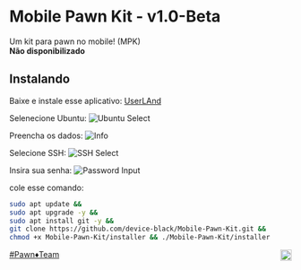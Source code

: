 # Mobile Pawn Kit - v1.0-Beta

Um kit para pawn no mobile! (MPK) </br>
**Não disponibilizado**

## Instalando

Baixe e instale esse aplicativo: [UserLAnd](https://www.mediafire.com/file/oig8r0gzw15jg0y/UserLAnd_2.8.3.apk/file)

Selenecione Ubuntu: ![Ubuntu Select](https://github.com/Device-Black/Mobile-Pawn-Kit/raw/DeviceBlack/images/imagem_01.jpg)

Preencha os dados: ![Info](https://github.com/Device-Black/Mobile-Pawn-Kit/raw/DeviceBlack/images/imagem_02.jpg)

Selecione SSH: ![SSH Select](https://github.com/Device-Black/Mobile-Pawn-Kit/raw/DeviceBlack/images/imagem_03.jpg)

Insira sua senha: ![Password Input](https://github.com/Device-Black/Mobile-Pawn-Kit/raw/DeviceBlack/images/imagem_04.jpg)

cole esse comando:

```bash
sudo apt update &&
sudo apt upgrade -y &&
sudo apt install git -y &&
git clone https://github.com/device-black/Mobile-Pawn-Kit.git &&
chmod +x Mobile-Pawn-Kit/installer && ./Mobile-Pawn-Kit/installer
```

[#Pawn♦️Team](https://discord.io/PawnTeam)
<a href="https://discord.io/PawnTeam"><img align="right" alt="PawnTeam - Discord" width="20px" src="https://img.icons8.com/color/512/discord--v2.png" /></a>